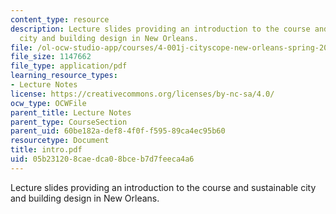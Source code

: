 ```yaml
---
content_type: resource
description: Lecture slides providing an introduction to the course and sustainable
  city and building design in New Orleans.
file: /ol-ocw-studio-app/courses/4-001j-cityscope-new-orleans-spring-2007/05b231208caedca08bceb7d7feeca4a6_intro.pdf
file_size: 1147662
file_type: application/pdf
learning_resource_types:
- Lecture Notes
license: https://creativecommons.org/licenses/by-nc-sa/4.0/
ocw_type: OCWFile
parent_title: Lecture Notes
parent_type: CourseSection
parent_uid: 60be182a-def8-4f0f-f595-89ca4ec95b60
resourcetype: Document
title: intro.pdf
uid: 05b23120-8cae-dca0-8bce-b7d7feeca4a6
---
```

Lecture slides providing an introduction to the course and sustainable city and building design in New Orleans.
